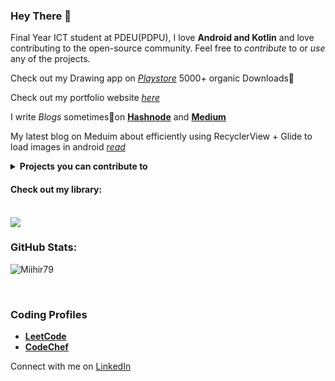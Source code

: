 ### Hey There 👋

Final Year ICT student at PDEU(PDPU), I love **Android and Kotlin** and love contributing to the open-source community.
Feel free to *contribute* to or *use* any of the projects.

Check out my Drawing app on <a href="https://play.google.com/store/apps/details?id=com.mihir.drawingapp">*Playstore*</a> 5000+ organic Downloads🚀

Check out my portfolio website <a href="https://miihir79.github.io/portfolio.github.io/">*here*</a> 

I write *Blogs* sometimes📝on <a href="https://hashnode.com/@Mihir79">**Hashnode**</a> and <a href="https://medium.com/@mihirrshah02">**Medium**</a>

My latest blog on Meduim about efficiently using RecyclerView + Glide to load images in android <a href="https://medium.com/@mihirrshah02/recycler-view-glide-load-a-lot-of-images-really-fast-1434ef47174d">*read*</a>

<details> 
<summary><b>Projects you can contribute to </b></summary>
  <br/>
    1. <a href="https://github.com/gdsc-pdeu/MeraList"> MeraList </a> - A notes making application <br>
    2. <a href="https://github.com/Miihir79/BookMyShow_clone">BookMyShow_clone</a> - A app that shows recent movies and their stats <br>
    3. <a href ="https://github.com/Miihir79/TickTockClone">TickTockClone</a> - A very generic short video app.(It needs some MAJOR improvements) <br>
    4. <a href="">Podcast app</a> - An app to listen to podcast, uses itunes Api.

</details>  

#### Check out my library:
<br>
<a href="https://github.com/Miihir79/DrawingCanvas-Library">
 <img align="center" src="https://github-readme-stats.vercel.app/api/pin/?username=Miihir79&repo=DrawingCanvas-Library&theme=dark" />
</a>
<br>

### GitHub Stats:


<p><img align="center" src="https://github-readme-streak-stats.herokuapp.com/?user=Miihir79&theme=dark" alt="Miihir79" /></p>
<br>

### Coding Profiles

* <a href="https://leetcode.com/Mihir79/">**LeetCode**</a> <br>
* <a href="https://www.codechef.com/users/mihir_shah02">**CodeChef**</a>

Connect with me on [LinkedIn](https://www.linkedin.com/in/mihirshah079)
